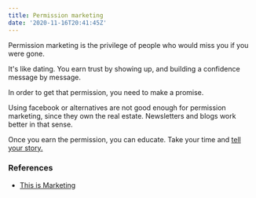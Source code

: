 ```yaml
---
title: Permission marketing
date: '2020-11-16T20:41:45Z'
---
```


Permission marketing is the privilege of people who would miss you if you were gone.

It's like dating. You earn trust by showing up, and building a confidence message by message.

In order to get that permission, you need to make a promise.

Using facebook or alternatives are not good enough for permission marketing, since they own the real estate. Newsletters and blogs work better in that sense.

Once you earn the permission, you can educate. Take your time and [tell your story.](./telling-stories.md)

### References

- [This is Marketing](../books/this-is-marketing)
